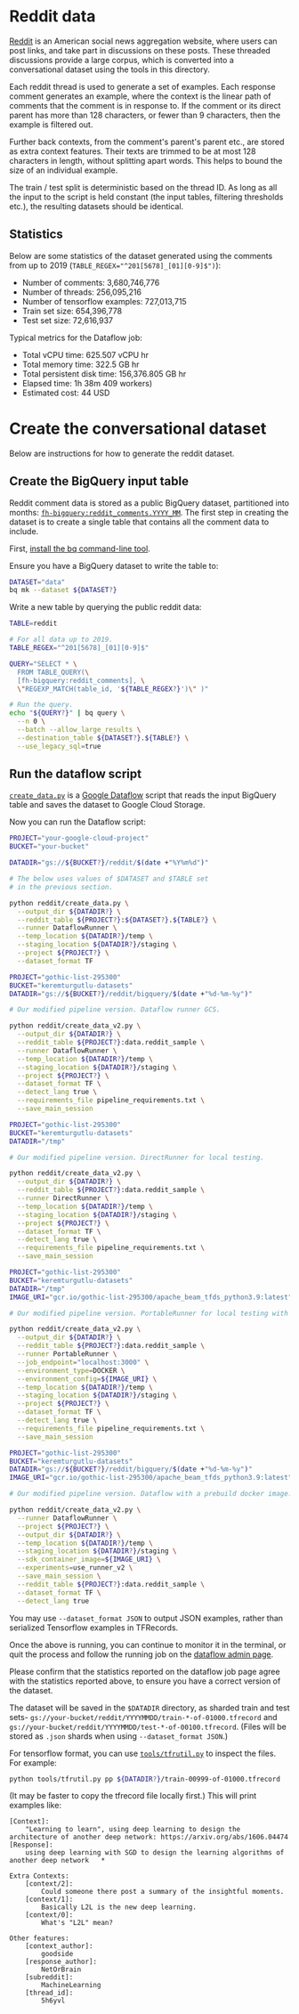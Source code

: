 # Reddit data

[Reddit](https://www.reddit.com/) is an American social news aggregation website, where users can post links, and take part in discussions on these posts. These threaded discussions provide a large corpus, which is converted into a conversational dataset using the tools in this directory.

Each reddit thread is used to generate a set of examples. Each response comment generates an example, where the context is the linear path of comments that the comment is in response to. If the comment or its direct parent has more than 128 characters, or fewer than 9 characters, then the example is filtered out.

Further back contexts, from the comment's parent's parent etc., are stored as extra context features. Their texts are trimmed to be at most 128 characters in length, without splitting apart words. This helps to bound the size of an individual example.

The train / test split is deterministic based on the thread ID. As long as all the input to the script is held constant (the input tables, filtering thresholds etc.), the resulting datasets should be identical.


## Statistics

Below are some statistics of the dataset generated using the comments from
up to 2019 (`TABLE_REGEX="^201[5678]_[01][0-9]$")`):


* Number of comments: 3,680,746,776
* Number of threads: 256,095,216
* Number of tensorflow examples: 727,013,715
* Train set size: 654,396,778
* Test set size: 72,616,937

Typical metrics for the Dataflow job:

* Total vCPU time:  625.507 vCPU hr
* Total memory time: 322.5 GB hr
* Total persistent disk time: 156,376.805 GB hr
* Elapsed time: 1h 38m 409 workers)
* Estimated cost: 44 USD

# Create the conversational dataset

Below are instructions for how to generate the reddit dataset.

## Create the BigQuery input table

Reddit comment data is stored as a public BigQuery dataset, partitioned into months: [`fh-bigquery:reddit_comments.YYYY_MM`](https://console.cloud.google.com/bigquery?p=fh-bigquery&d=reddit_comments&page=dataset). The first step in creating the dataset is to create a single table that contains all the comment data to include.

First, [install the bq command-line tool](https://cloud.google.com/bigquery/docs/bq-command-line-tool).

Ensure you have a BigQuery dataset to write the table to:

```bash
DATASET="data"
bq mk --dataset ${DATASET?}
```

Write a new table by querying the public reddit data:

```bash
TABLE=reddit

# For all data up to 2019.
TABLE_REGEX="^201[5678]_[01][0-9]$"

QUERY="SELECT * \
  FROM TABLE_QUERY(\
  [fh-bigquery:reddit_comments], \
  \"REGEXP_MATCH(table_id, '${TABLE_REGEX?}')\" )"

# Run the query.
echo "${QUERY?}" | bq query \
  --n 0 \
  --batch --allow_large_results \
  --destination_table ${DATASET?}.${TABLE?} \
  --use_legacy_sql=true
```

## Run the dataflow script

[`create_data.py`](create_data.py) is a [Google Dataflow](https://cloud.google.com/dataflow/) script that reads the input BigQuery table and saves the dataset to Google Cloud Storage.


Now you can run the Dataflow script:

```bash
PROJECT="your-google-cloud-project"
BUCKET="your-bucket"

DATADIR="gs://${BUCKET?}/reddit/$(date +"%Y%m%d")"

# The below uses values of $DATASET and $TABLE set
# in the previous section.

python reddit/create_data.py \
  --output_dir ${DATADIR?} \
  --reddit_table ${PROJECT?}:${DATASET?}.${TABLE?} \
  --runner DataflowRunner \
  --temp_location ${DATADIR?}/temp \
  --staging_location ${DATADIR?}/staging \
  --project ${PROJECT?} \
  --dataset_format TF
```

```bash
PROJECT="gothic-list-295300"
BUCKET="keremturgutlu-datasets"
DATADIR="gs://${BUCKET?}/reddit/bigquery/$(date +"%d-%m-%y")"

# Our modified pipeline version. Dataflow runner GCS.

python reddit/create_data_v2.py \
  --output_dir ${DATADIR?} \
  --reddit_table ${PROJECT?}:data.reddit_sample \
  --runner DataflowRunner \
  --temp_location ${DATADIR?}/temp \
  --staging_location ${DATADIR?}/staging \
  --project ${PROJECT?} \
  --dataset_format TF \
  --detect_lang true \
  --requirements_file pipeline_requirements.txt \
  --save_main_session
```

```bash
PROJECT="gothic-list-295300"
BUCKET="keremturgutlu-datasets"
DATADIR="/tmp"

# Our modified pipeline version. DirectRunner for local testing.

python reddit/create_data_v2.py \
  --output_dir ${DATADIR?} \
  --reddit_table ${PROJECT?}:data.reddit_sample \
  --runner DirectRunner \
  --temp_location ${DATADIR?}/temp \
  --staging_location ${DATADIR?}/staging \
  --project ${PROJECT?} \
  --dataset_format TF \
  --detect_lang true \
  --requirements_file pipeline_requirements.txt \
  --save_main_session
```

```bash
PROJECT="gothic-list-295300"
BUCKET="keremturgutlu-datasets"
DATADIR="/tmp"
IMAGE_URI="gcr.io/gothic-list-295300/apache_beam_tfds_python3.9:latest"

# Our modified pipeline version. PortableRunner for local testing with a docker image.

python reddit/create_data_v2.py \
  --output_dir ${DATADIR?} \
  --reddit_table ${PROJECT?}:data.reddit_sample \
  --runner PortableRunner \
  --job_endpoint="localhost:3000" \
  --environment_type=DOCKER \
  --environment_config=${IMAGE_URI} \
  --temp_location ${DATADIR?}/temp \
  --staging_location ${DATADIR?}/staging \
  --project ${PROJECT?} \
  --dataset_format TF \
  --detect_lang true \
  --requirements_file pipeline_requirements.txt \
  --save_main_session
```

```bash
PROJECT="gothic-list-295300"
BUCKET="keremturgutlu-datasets"
DATADIR="gs://${BUCKET?}/reddit/bigquery/$(date +"%d-%m-%y")"
IMAGE_URI="gcr.io/gothic-list-295300/apache_beam_tfds_python3.9:latest"

# Our modified pipeline version. Dataflow with a prebuild docker image.

python reddit/create_data_v2.py \
  --runner DataflowRunner \
  --project ${PROJECT?} \
  --output_dir ${DATADIR?} \
  --temp_location ${DATADIR?}/temp \
  --staging_location ${DATADIR?}/staging \
  --sdk_container_image=${IMAGE_URI} \
  --experiments=use_runner_v2 \
  --save_main_session \
  --reddit_table ${PROJECT?}:data.reddit_sample \
  --dataset_format TF \
  --detect_lang true
```

You may use `--dataset_format JSON` to output JSON examples, rather than serialized Tensorflow examples in TFRecords.

Once the above is running, you can continue to monitor it in the terminal, or quit the process and follow the running job on the
[dataflow admin page](https://console.cloud.google.com/dataflow).

Please confirm that the statistics reported on the dataflow job page agree with the statistics reported above, to ensure you have a correct version of the dataset.

The dataset will be saved in the `$DATADIR` directory, as sharded train and test sets- `gs://your-bucket/reddit/YYYYMMDD/train-*-of-01000.tfrecord` and
`gs://your-bucket/reddit/YYYYMMDD/test-*-of-00100.tfrecord`. (Files will be stored as `.json` shards when using `--dataset_format JSON`.)

For tensorflow format, you can use [`tools/tfrutil.py`](/tools/tfrutil.py) to inspect the files. For example:

```bash
python tools/tfrutil.py pp ${DATADIR?}/train-00999-of-01000.tfrecord
```

(It may be faster to copy the tfrecord file locally first.) This will print examples like:

```
[Context]:
	"Learning to learn", using deep learning to design the architecture of another deep network: https://arxiv.org/abs/1606.04474
[Response]:
	using deep learning with SGD to design the learning algorithms of another deep network   *

Extra Contexts:
	[context/2]:
		Could someone there post a summary of the insightful moments.
	[context/1]:
		Basically L2L is the new deep learning.
	[context/0]:
		What's "L2L" mean?

Other features:
	[context_author]:
		goodside
	[response_author]:
		NetOrBrain
	[subreddit]:
		MachineLearning
	[thread_id]:
		5h6yvl
```
